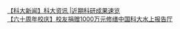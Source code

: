   
[【科大新闻】科大资讯 |近期科研成果速览](http://www.dianyue.me/archives/616/e4cyfclj87ciyd4t/)  
[【六十周年校庆】校友捐赠1000万元修缮中国科大水上报告厅](http://www.dianyue.me/archives/628/hcdjbscfychly3rg/)